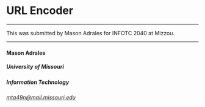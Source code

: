 # URL Encoder
***

This was submitted by Mason Adrales for INFOTC 2040 at Mizzou.

***

#### **Mason Adrales**
##### University of Missouri
##### Information Technology
###### mta49n@mail.missouri.edu
